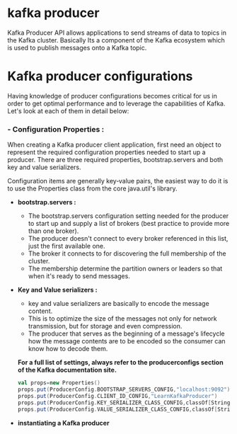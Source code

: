 # kafka producer
Kafka Producer API allows applications to send streams of data to topics in the Kafka cluster. Basically Its a component of the Kafka ecosystem which is used to publish messages onto a Kafka topic.

# Kafka producer configurations
Having knowledge of producer configurations becomes critical for us in order to get optimal performance and to leverage the capabilities of Kafka. Let's look at each of them in detail below:

### - Configuration Properties : 
When creating a Kafka producer client application, first need an object to represent the required configuration properties needed to start up a producer. There are three required properties, bootstrap.servers and both key and value serializers.

Configuration items are generally key‑value pairs, the easiest way to do it is to use the Properties class from the core java.util's library.

 - **bootstrap.servers :** 
	 - The bootstrap.servers configuration setting needed for the producer to start up and supply a list of brokers (best practice to provide more than one broker).
	 - The producer doesn't connect to every broker referenced in this list, just the first available one.
	 - The broker it connects to for discovering the full membership of the cluster.
	 - The membership  determine the partition owners or leaders so that when it's ready to send messages.
	 
 - **Key and Value serializers :**
	 - key and value serializers are basically to encode the message content.
	 - This is to optimize the size of the messages not only for network transmission, but for storage and even compression.
	 - The producer that serves as the beginning of a message's lifecycle how the message contents are to be encoded so the consumer can know how to decode them.

	**For a full list of settings, always refer to the producerconfigs section of the Kafka documentation site.**

	```scala
	val props=new Properties()
	props.put(ProducerConfig.BOOTSTRAP_SERVERS_CONFIG,"localhost:9092")
	props.put(ProducerConfig.CLIENT_ID_CONFIG,"LearnKafkaProducer")
	props.put(ProducerConfig.KEY_SERIALIZER_CLASS_CONFIG,classOf[StringSerializer].getName)
	props.put(ProducerConfig.VALUE_SERIALIZER_CLASS_CONFIG,classOf[StringSerializer].getName)
	```
	 

 - **instantiating a Kafka producer**

<!--stackedit_data:
eyJoaXN0b3J5IjpbMjE0NzEzODg3NywtMTU4OTc4NjUxOCw2MT
EwMDkzNjMsMTE2ODQ5ODIwMiw3NTIyNDk3MTUsLTI4ODQwNjQ4
NywxNjE3NDk1NzQ0LDM2MjYxOTQ4MSwyMDM1ODIxNTM0LC0xMj
k4MTEyMzE0LC00NDUyMzA3MzAsLTk2OTk1OTM2LC0xNjYwNTQ5
MzY5LC0xNjM0NzUzNzE1LDExODU1NzcwNzAsLTIwNTQ0ODY2OD
EsLTQ3MDQ1MjYwOCw2NTA4OTgxOCwtMjA4ODc0NjYxMiwtMjA4
ODc0NjYxMl19
-->